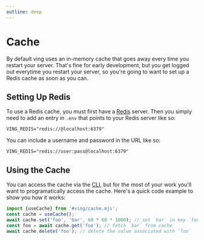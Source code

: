 ```yaml
---
outline: deep
---
```

# Cache

By default ving uses an in-memory cache that goes away every time you restart your server. That's fine for early development, but you get logged out everytime you restart your server, so you're going to want to set up a Redis cache as soon as you can.

## Setting Up Redis
To use a Redis cache, you must first have a [Redis](https://redis.com) server. Then you simply need to add an entry in `.env` that points to your Redis server like so:

```
VING_REDIS="redis://@localhost:6379"
```

You can include a username and password in the URL like so:

```
VING_REDIS="redis://user:pass@localhost:6379"
```

## Using the Cache
You can access the cache via the [CLI](cli), but for the most of your work you'll want to programatically access the cache. Here's a quick code example to show you how it works:

```js
import {useCache} from '#ving/cache.mjs';
const cache = useCache();
await cache.set('foo', 'bar', 60 * 60 * 1000); // set `bar` in key `foo` for 1 hour
const foo = await cache.get('foo'); // fetch `bar` from cache
await cache.delete('foo'); // delete the value associated with `foo`
```